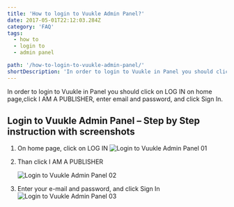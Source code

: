 ```yaml
---
title: 'How to login to Vuukle Admin Panel?'
date: 2017-05-01T22:12:03.284Z
category: 'FAQ'
tags:
  - how to
  - login to
  - admin panel

path: '/how-to-login-to-vuukle-admin-panel/'
shortDescription: 'In order to login to Vuukle in Panel you should click on LOG IN on home page,click I AM A PUBLISHER, enter email and password, and click Sign In.'
---
```


In order to login to Vuukle in Panel you should click on LOG IN on home page,click I AM A PUBLISHER, enter email and password, and click Sign In.

## Login to Vuukle Admin Panel – Step by Step instruction with screenshots

1. On home page, click on LOG IN
   ![Login to Vuukle Admin Panel 01](/img/how-to-login-to-vuukle-admin-panel-img-1.jpg)

2. Than click I AM A PUBLISHER

   ![Login to Vuukle Admin Panel 02](/img/how-to-login-to-vuukle-admin-panel-img-2.jpg)

3. Enter your e-mail and password, and click Sign In
   ![Login to Vuukle Admin Panel 03](/img/how-to-login-to-vuukle-admin-panel-img-3.jpg)
